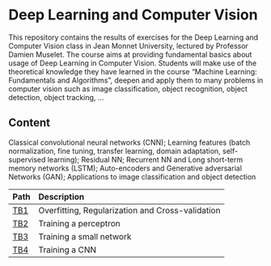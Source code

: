 # Deep Learning and Computer Vision

This repository contains the results of exercises for the Deep Learning and Computer Vision class in Jean Monnet University, lectured by Professor Damien Muselet. 
The course aims at providing fundamental basics about usage of Deep Learning in Computer Vision.
Students will make use of the theoretical knowledge they have learned in the course “Machine Learning: Fundamentals and Algorithms”, deepen and apply them to many problems in computer vision such as image classification, object recognition, object detection, object tracking, …

## Content

Classical convolutional neural networks (CNN); Learning features (batch normalization, fine tuning, transfer learning, domain adaptation, self-supervised learning); Residual NN; Recurrent NN and Long short-term memory networks (LSTM); Auto-encoders and Generative adversarial Networks (GAN); Applications to image classification and object detection 

| Path | Description
| :--- | :----------
| [TB1](https://shani1610.github.io/deep-learning-class/TB1/) | Overfitting, Regularization and Cross-validation
| [TB2](https://shani1610.github.io/deep-learning-class/TB2/) | Training a perceptron
| [TB3](https://shani1610.github.io/deep-learning-class/TB3/) | Training a small network
| [TB4](https://shani1610.github.io/deep-learning-class/TB4/) | Training a CNN



